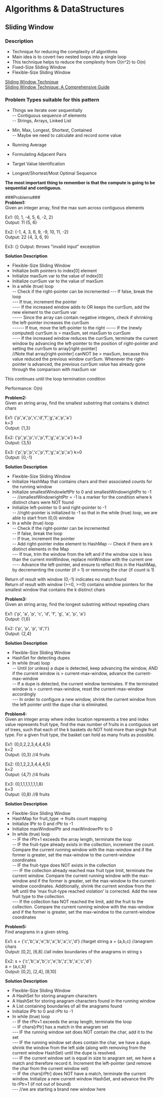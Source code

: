 # Algorithms & DataStructures
## Sliding Window
### Description
- Technique for reducing the complexity of algorithms  
- Main idea is to covert two nested loops into a single loop  
- This technique helps to reduce the complexity from O(n^2) to O(n)  
- Fixed-Size Sliding Window  
- Flexible-Size Sliding Window  

[Sliding Window Technique](https://www.youtube.com/watch?v=MK-NZ4hN7rs&t=760s)  
[Sliding Window Technique: A Comprehensive Guide](https://leetcode.com/discuss/interview-question/3722472/mastering-sliding-window-technique-a-comprehensive-guide)  

### Problem Types suitable for this pattern  
- Things we iterate over sequentially  
-- Contiguous sequence of elements  
-- Strings, Arrays, Linked List  

- Min, Max, Longest, Shortest, Contained  
-- Maybe we need to calculate and record some value  

- Running Average  
- Formulating Adjacent Pairs  
- Target Value Identification  
- Longest/Shortest/Most Optimal Sequence  

**The most important thing to remember is that the compute is going to be sequential and contiguous.**  

###Problems###   
**Problem1:**  
Given an integer array, find the max sum across contiguous elements  

Ex1: {0, 1, -4, 5, 6, -2, 2}  
Output: 11 {5, 6}  

Ex2: {-1, 4, 3, 6, 9, -9, 10, 11, -2}  
Output: 22 {4, 3, 6, 9}  

Ex3: {}
Output: throws "invalid input" exception  

**Solution Description**  
- Flexible-Size Sliding Window  
- Initialize both pointers to index[0] element  
- Initialize maxSum var to the value of index[0]  
- Initialize currSum var to the value of maxSum  
- In a while (true) loop  
-- Check if the right-pointer can be incremented 
--- If false, break the loop  
--- If true, increment the pointer    
---- If the increased window adds to OR keeps the currSum, add the new element to the currSum var  
----- Since the array can contain negative integers, check if shrinking the left-pointer increases the currSum  
------ If true, move the left-pointer to the right
----- If the (newly computed) currSum is > maxSum, set maxSum to currSum  
---- If the increased window reduces the currSum, terminate the current window by advancing the left-pointer to the position of right-pointer and setting the currSum to array[right-pointer]  
//Note that array[right-pointer] canNOT be > maxSum, because this value reduced the previous window currSum. Whenever the right-pointer is advanced, the previous currSum value has already gone through the comparison with maxSum var  

This continues until the loop termination condition  

Performance: O(n)  

**Problem2:**  
Given an string array, find the smallest substring that contains k distinct chars  

Ex1: {'p','a','p','c','d','f','g','a','p','a'}  
k=3  
Output: {1,3}  

Ex2: {'p','p','p','c','p','f','g','a','p','a'} 
k=3  
Output: {3,5}  

Ex3: {'p','p','p','c','p','f','g','a','p','a'} 
k=0  
Output: {0,-1}    

**Solution Description**  
- Flexible-Size Sliding Window  
- Initialize HashMap that contains chars and their associated counts for the running window    
- Initialize smallestWindowleftPtr to 0 and smallestWindowrightPtr to -1  
-- //smallestWindowrightPtr = -1 is a marker for the condition where k distinct chars were NOT found  
- Initialize left-pointer to 0 and right-pointer to -1  
-- //right-pointer is initialized to -1 so that in the while (true) loop, we are able to start from (0,0) window  
- In a while (true) loop  
-- Check if the right-pointer can be incremented  
-- If false, break the loop  
-- If true, increment the pointer  
-- Add right-pointer index element to HashMap 
-- Check if there are k distinct elements in the Map  
--- If true, trim the window from the left and if the window size is less than the current minWindow, replace minWindow with the current one    
---- Advance the left-pointer, and ensure to reflect this in the HashMap, by decrementing the counter (if > 1) or removing the char (if count is 1)  

Return of result with window (0,-1) indicates no match found  
Return of result with window (>=0, >=0) contains window pointers for the smallest window that contains the k distinct chars  

**Problem3:**  
Given an string array, find the longest substring without repeating chars  

Ex1: {'p', 'a', 'p', 'c', 'd', 'f', 'g', 'a', 'p', 'a'}   
Output: {1,6}  

Ex2: {'p', 'p', 'p', 'd','l'}  
Output: {2,4}  

**Solution Description**  
- Flexible-Size Sliding Window  
- HashSet for detecting dupes  
- In while (true) loop  
-- Until (or unless) a dupe is detected, keep advancing the window, AND if the current window is > current-max-window, advance the current-max-window  
-- If a dupe is detected, the current window terminates.  If the terminated window is > current-max-window, reset the current-max-window accordingly    
--- In order to configure a new window, shrink the current window from the left pointer until the dupe char is eliminated.   
 
**Problem4:**  
Given an integer array where index location represents a tree and index value represents fruit type, find the max number of fruits in a contiguous set of trees, such that each of the k baskets do NOT hold more than single fruit type. For a given fruit type, the basket can hold as many fruits as possible.  

Ex1: {0,0,2,2,3,4,4,4,5}  
k=2    
Output: {0,3} //4 fruits  

Ex2: {0,1,2,2,3,4,4,4,5}  
k=2  
Output: {4,7} //4 fruits  

Ex3: {0,1,1,1,1,1,1,1,8}  
k=3  
Output: {0,8}  //8 fruits  

**Solution Description**  
- Flexible-Size Sliding Window  
- HashMap for fruit_type -> fruits count mapping  
- Initialize lPtr to 0 and rPtr to -1  
- Initialize maxWindowlPtr and maxWindowrPtr to 0  
- In while (true) loop  
-- IF the rPtr+1 exceeds the array length, terminate the loop  
-- IF the fruit-type already exists in the collection, increment the count. Compare the current running window with the max-window and if the former is greater, set the max-window to the current-window coordinates  
-- IF the fruit-type does NOT exists in the collection  
--- IF the collection already reached max fruit type limit, terminate the current window. Compare the current running window with the max-window and if the former is greater, set the max-window to the current-window coordinates. Additionally, shrink the current window from the left until the 'max fruit-type reached violation' is corrected.  Add the new fruit type to the collection.  
--- If the collection has NOT reached the limit, add the fruit to the collection.  Compare the current running window with the max-window and if the former is greater, set the max-window to the current-window coordinates  

**Problem5:**  
Find anagrams in a given string.  

Ex1: s = {'c','b','a','e','b','a','b','a','c','d'}  //target string
	 a = {a,b,c} //anagram chars    
Output: [0,2], [6,8] //all index boundaries of the anagrams in string s 

Ex2: s = {'c','b','a','b','c','e','b','z','b','a','c','d'}  
	 a = {a,c,b}  
Output: [0,2], [2,4], [8,10]  

**Solution Description**  
- Flexible-Size Sliding Window  
- A HashSet for storing anagram characters
- A HashSet for storing anagram characters found in the running window  
- A List containing boundaries of all the anagrams found  
- Initialize lPtr to 0 and rPtr to -1  
- In while (true) loop  
-- IF the rPtr+1 exceeds the array length, terminate the loop  
-- IF chars[rPtr] has a match in the anagram set  
--- IF the running window set does NOT contain the char, add it to the set   
--- IF the running window set does contain the char, we have a dupe. shrink the window from the left side (along with removing from the current window HashSet) until the dupe is resolved.  
--- IF the current window set is equal in size to anagram set, we have a match and therefore record it. Increment the left-pointer (and remove the char from the current window set)  
-- IF the chars[rPtr] does NOT have a match, terminate the current window. Initialize a new current window HashSet, and advance the lPtr to rPtr+1 (if not out of bound)  
--- //we are starting a brand new window here  






